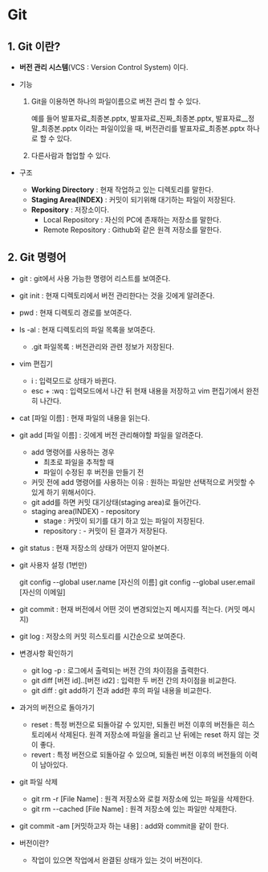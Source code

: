 # Git

## 1. Git 이란?

* **버전 관리 시스템**(VCS : Version Control System) 이다.

* 기능

  1. Git을 이용하면 하나의 파일이름으로 버전 관리 할 수 있다.

     예를 들어  발표자료_최종본.pptx, 발표자료_진짜_최종본.pptx, 발표자료__정말_최종본.pptx 이라는 파일이있을 때, 버전관리를 발표자료_최종본.pptx 하나로 할 수 있다. 

  2. 다른사람과 협업할 수 있다.

* 구조

  * **Working Directory** : 현재 작업하고 있는 디렉토리를 말한다.
  * **Staging Area(INDEX)** : 커밋이 되기위해 대기하는 파일이 저장된다. 
  * **Repository** : 저장소이다.
    * Local Repository : 자신의 PC에 존재하는 저장소를 말한다.
    * Remote Repository : Github와 같은 원격 저장소를 말한다.

## 2. Git 명령어

* git : git에서 사용 가능한 명령어 리스트를 보여준다.

* git init : 현재 디렉토리에서 버전 관리한다는 것을 깃에게 알려준다. 

* pwd : 현재 디렉토리 경로를 보여준다.

* ls -al : 현재 디렉토리의 파일 목록을 보여준다.

  * .git 파일목록 : 버전관리와 관련 정보가 저장된다. 

* vim 편집기

  - i : 입력모드로 상태가 바뀐다.
  - esc + :wq : 입력모드에서 나간 뒤 현재 내용을 저장하고 vim 편집기에서 완전히 나간다.
  
* cat [파일 이름] : 현재 파일의 내용을 읽는다.

* git add [파일 이름] : 깃에게 버전 관리해야할 파일을 알려준다. 

  * add 명령어를 사용하는 경우
    * 최초로 파일을 추적할 때
    * 파일이 수정된 후 버전을 만들기 전
  * 커밋 전에 add 명령어를 사용하는 이유 : 원하는 파일만 선택적으로 커밋할 수 있게 하기 위해서이다.
  * git add를 하면 커밋 대기상태(staging area)로 들어간다.
  * staging area(INDEX) -  repository 
    * stage : 커밋이 되기를 대기 하고 있는 파일이 저장된다.
    * repository : - 커밋이 된 결과가 저장된다.

* git status : 현재 저장소의 상태가 어떤지 알아본다.

* git 사용자 설정 (1번만)

  git config --global user.name [자신의 이름]
  git config --global user.email [자신의 이메일]

* git commit : 현재 버전에서 어떤 것이 변경되었는지 메시지를 적는다.  (커밋 메시지)

* git log : 저장소의 커밋 히스토리를 시간순으로 보여준다.

* 변경사항 확인하기
  * git log -p : 로그에서 출력되는 버전 간의 차이점을 출력한다.
  * git diff [버전 id]..[버전 id2] : 입력한 두 버전 간의 차이점을 비교한다.
  * git diff : git add하기 전과 add한 후의 파일 내용을 비교한다.
  
* 과거의 버전으로 돌아가기
  * reset : 특정 버전으로 되돌아갈 수 있지만, 되돌린 버전 이후의 버전들은 히스토리에서 삭제된다. 원격 저장소에 파일을 올리고 난 뒤에는 reset 하지 않는 것이 좋다.
  * revert : 특정 버전으로 되돌아갈 수 있으며, 되돌린 버전 이후의 버전들의 이력이 남아있다.
  
* git 파일 삭제

  * git rm -r [File Name] : 원격 저장소와 로컬 저장소에 있는 파일을 삭제한다.
  * git rm --cached [File Name] : 원격 저장소에 있는 파일만 삭제한다.
  
* git commit -am [커밋하고자 하는 내용] : add와 commit을 같이 한다.

* 버전이란?
  
  * 작업이 있으면 작업에서 완결된 상태가 있는 것이 버전이다.
